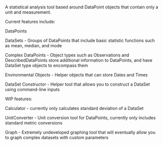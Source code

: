 A statistical analysis tool based around DataPoint objects that contain only a unit and measurement.


Current features include:

DataPoints

DataSets - Groups of DataPoints that include basic statistic functions such as mean, median, and mode

Complex DataPoints - Object types such as Observations and DescribedDataPoints store additional information to DataPoints, and have DataSet type objects to encompass them

Environmental Objects - Helper objects that can store Dates and Times

DataSet Constructor - Helper tool that allows you to construct a DataSet using command-line inputs


WIP features:

Calculator - currently only calculates standard deviation of a DataSet

UnitConverter - Unit conversion tool for DataPoints, currently only includes standard metric conversions

Graph - Extremely undeveloped graphing tool that will eventually allow you to graph complex datasets with custom parameters

